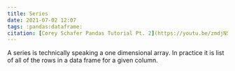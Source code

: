 ```yaml
---
title: Series
date: 2021-07-02 12:07
tags: :pandas:dataframe:
citation: [Corey Schafer Pandas Tutorial Pt. 2](https://youtu.be/zmdjNSmRXF4)
---
```


A series is technically speaking a one dimensional array. In practice it is list of all of the rows in a data frame for a given column.

